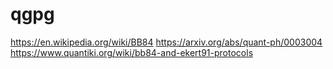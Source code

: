 # qgpg

https://en.wikipedia.org/wiki/BB84
https://arxiv.org/abs/quant-ph/0003004
https://www.quantiki.org/wiki/bb84-and-ekert91-protocols
